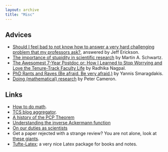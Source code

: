 ```yaml
---
layout: archive
title: "Misc"
---
```


## Advices

- [Should I feel bad to not know how to answer a very hard challenging problem that my professors ask?](https://www.quora.com/Should-I-feel-bad-to-not-know-how-to-answer-a-very-hard-challenging-problem-that-my-professors-ask/answer/Jeff-Erickson), answered by Jeff Erickson.
- [The importance of stupidity in scientific research](https://jcs.biologists.org/content/121/11/1771) by Martin A. Schwartz. 
- [The Awesomest 7-Year Postdoc or: How I Learned to Stop Worrying and Love the Tenure-Track Faculty Life](https://blogs.scientificamerican.com/guest-blog/the-awesomest-7-year-postdoc-or-how-i-learned-to-stop-worrying-and-love-the-tenure-track-faculty-life/) by Radhika Nagpal.
- [PhD Rants and Raves (Be afraid. Be very afraid.)](https://people.cs.umass.edu/~yannis/phd-slides.pdf) by Yannis Smaragdakis.
- [Doing (mathematical) research](https://cameroncounts.wordpress.com/2009/11/11/doing-research/) by Peter Cameron.

## Links
- [How to do math](http://www.cs.cmu.edu/~odonnell/toolkit13/how-to-do-math-and-tcs.pdf).
- [TCS blog aggregator](http://cstheory-feed.org).
- [A history of the PCP Theorem](https://courses.cs.washington.edu/courses/cse533/05au/pcp-history.pdf)
- [Understanding the inverse Ackermann function](http://cgi.di.uoa.gr/~ewcg06/invited/Seidel.pdf)
- [On our duties as scientists](http://www.wisdom.weizmann.ac.il/~oded/PDF/duties.pdf)
- Get a paper rejected with a strange review? You are not alone, look at [these giants](https://www.destroyallsoftware.com/misc/reject.pdf).
- [Tufte-Latex](https://tufte-latex.github.io/tufte-latex/); a very nice Latex package for books and notes.


